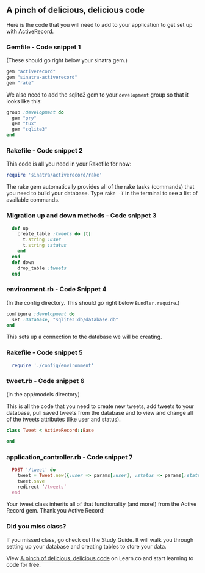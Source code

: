 

## A pinch of delicious, delicious code

Here is the code that you will need to add to your application to get set up with ActiveRecord.

### Gemfile - Code snippet 1
(These should go right below your sinatra gem.)

```ruby 
gem "activerecord"
gem "sinatra-activerecord"
gem "rake"
```

We also need to add the sqlite3 gem to your `development` group so that it looks like this:

```ruby
group :development do
  gem "pry"
  gem "tux"
  gem "sqlite3"
end
```

### Rakefile - Code snippet 2

This code is all you need in your Rakefile for now:

```ruby
require 'sinatra/activerecord/rake' 
```

The rake gem automatically provides all of the rake tasks (commands) that you need to build your database. Type `rake -T` in the terminal to see a list of available commands.

### Migration up and down methods - Code snippet 3
```ruby
  def up
    create_table :tweets do |t|
      t.string :user
      t.string :status
    end
  end
  def down
    drop_table :tweets
  end
```

### environment.rb  - Code Snippet 4
(In the config directory. This should go right below `Bundler.require`.)

```ruby
configure :development do
  set :database, "sqlite3:db/database.db"
end
```

This sets up a connection to the database we will be creating.

### Rakefile - Code snippet 5
```ruby
  require './config/environment'
```


### tweet.rb - Code snippet 6
(in the app/models directory)

This is all the code that you need to create new tweets, add tweets to your database, pull saved tweets from the database and to view and change all of the tweets attributes (like user and status).

```ruby
class Tweet < ActiveRecord::Base

end
```

### application_controller.rb - Code snippet 7

```ruby
  POST '/tweet' do
    tweet = Tweet.new({:user => params[:user], :status => params[:status]})
    tweet.save
    redirect ‘/tweets’
  end

```

Your tweet class inherits all of that functionality (and more!) from the Active Record gem. Thank you Active Record!

### Did you miss class?

If you missed class, go check out the Study Guide. It will walk you through setting up your database and creating tables to store your data.


<p data-visibility='hidden'>View <a href='https://learn.co/lessons/hs-week-3-code-snippets' title='A pinch of delicious, delicious code'>A pinch of delicious, delicious code</a> on Learn.co and start learning to code for free.</p>

